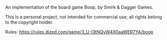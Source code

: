 An implementation of the board game Boop, by Smirk & Dagger Games.

This is a personal project, not intended for commercial use; all rights belong to the copyright holder.

Rules: https://rules.dized.com/game/3_U-I3tNQyW4X0aaWER7YA/boop
